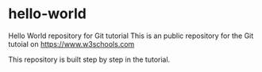 # hello-world
Hello World repository for Git tutorial
This is an public repository for the Git tutoial on https://www.w3schools.com

This repository is built step by step in the tutorial.
